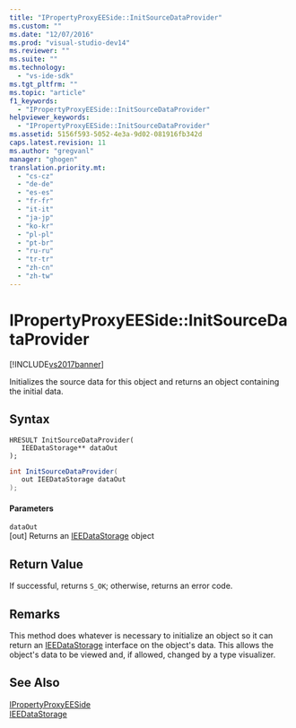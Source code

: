 ```yaml
---
title: "IPropertyProxyEESide::InitSourceDataProvider"
ms.custom: ""
ms.date: "12/07/2016"
ms.prod: "visual-studio-dev14"
ms.reviewer: ""
ms.suite: ""
ms.technology: 
  - "vs-ide-sdk"
ms.tgt_pltfrm: ""
ms.topic: "article"
f1_keywords: 
  - "IPropertyProxyEESide::InitSourceDataProvider"
helpviewer_keywords: 
  - "IPropertyProxyEESide::InitSourceDataProvider"
ms.assetid: 5156f593-5052-4e3a-9d02-081916fb342d
caps.latest.revision: 11
ms.author: "gregvanl"
manager: "ghogen"
translation.priority.mt: 
  - "cs-cz"
  - "de-de"
  - "es-es"
  - "fr-fr"
  - "it-it"
  - "ja-jp"
  - "ko-kr"
  - "pl-pl"
  - "pt-br"
  - "ru-ru"
  - "tr-tr"
  - "zh-cn"
  - "zh-tw"
---
```

# IPropertyProxyEESide::InitSourceDataProvider
[!INCLUDE[vs2017banner](../../../code-quality/includes/vs2017banner.md)]

Initializes the source data for this object and returns an object containing the initial data.  
  
## Syntax  
  
```cpp#  
HRESULT InitSourceDataProvider(  
   IEEDataStorage** dataOut  
);  
```  
  
```c#  
int InitSourceDataProvider(  
   out IEEDataStorage dataOut  
);  
```  
  
#### Parameters  
 `dataOut`  
 [out] Returns an [IEEDataStorage](../../../extensibility/debugger/reference/ieedatastorage.md) object  
  
## Return Value  
 If successful, returns `S_OK`; otherwise, returns an error code.  
  
## Remarks  
 This method does whatever is necessary to initialize an object so it can return an [IEEDataStorage](../../../extensibility/debugger/reference/ieedatastorage.md) interface on the object's data. This allows the object's data to be viewed and, if allowed, changed by a type visualizer.  
  
## See Also  
 [IPropertyProxyEESide](../../../extensibility/debugger/reference/ipropertyproxyeeside.md)   
 [IEEDataStorage](../../../extensibility/debugger/reference/ieedatastorage.md)